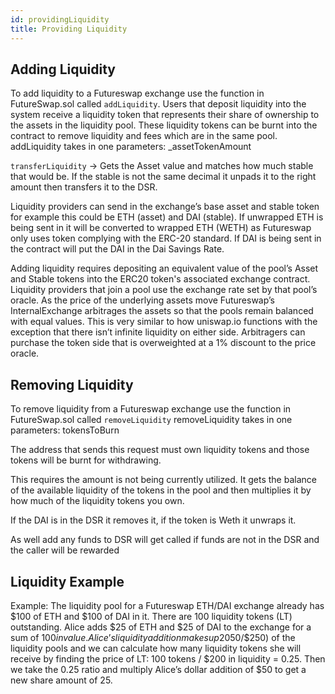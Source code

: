 ```yaml
---
id: providingLiquidity
title: Providing Liquidity
---
```


## Adding Liquidity

To add liquidity to a Futureswap exchange use the function in FutureSwap.sol called `addLiquidity`. Users that deposit liquidity into the system receive a liquidity token that represents their share of ownership to the assets in the liquidity pool. These liquidity tokens can be burnt into the contract to remove liquidity and fees which are in the same pool.
addLiquidity takes in one parameters:
\_assetTokenAmount

`transferLiquidity` -> Gets the Asset value and matches how much stable that would be. If the stable is not the same decimal it unpads it to the right amount then transfers it to the DSR.

Liquidity providers can send in the exchange’s base asset and stable token for example this could be ETH (asset) and DAI (stable). If unwrapped ETH is being sent in it will be converted to wrapped ETH (WETH) as Futureswap only uses token complying with the ERC-20 standard. If DAI is being sent in the contract will put the DAI in the Dai Savings Rate.

Adding liquidity requires depositing an equivalent value of the pool’s Asset and Stable tokens into the ERC20 token's associated exchange contract.
Liquidity providers that join a pool use the exchange rate set by that pool’s oracle. As the price of the underlying assets move Futureswap’s InternalExchange arbitrages the assets so that the pools remain balanced with equal values. This is very similar to how uniswap.io functions with the exception that there isn’t infinite liquidity on either side. Arbitragers can purchase the token side that is overweighted at a 1% discount to the price oracle.

## Removing Liquidity

To remove liquidity from a Futureswap exchange use the function in FutureSwap.sol called `removeLiquidity`
removeLiquidity takes in one parameters:
tokensToBurn

The address that sends this request must own liquidity tokens and those tokens will be burnt for withdrawing.

This requires the amount is not being currently utilized. It gets the balance of the available liquidity of the tokens in the pool and then multiplies it by how much of the liquidity tokens you own.

If the DAI is in the DSR it removes it, if the token is Weth it unwraps it.

As well add any funds to DSR will get called if funds are not in the DSR and the caller will be rewarded

## Liquidity Example

Example:
The liquidity pool for a Futureswap ETH/DAI exchange already has $100 of ETH and $100 of DAI in it.
There are 100 liquidity tokens (LT) outstanding.
Alice adds $25 of ETH and $25 of DAI to the exchange for a sum of $100 in value.
Alice’s liquidity addition makes up 20% ($50/$250) of the liquidity pools and we can calculate how many liquidity tokens she will receive by finding the price of LT: 100 tokens / $200 in liquidity = 0.25.
Then we take the 0.25 ratio and multiply Alice’s dollar addition of \$50 to get a new share amount of 25.
